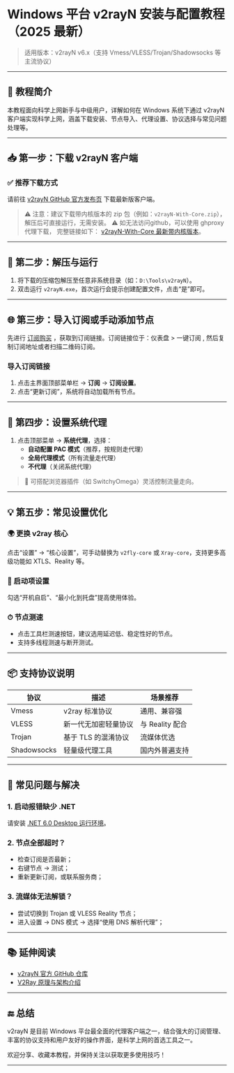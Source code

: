 # Windows 平台 v2rayN 安装与配置教程（2025 最新）

> 适用版本：v2rayN v6.x（支持 Vmess/VLESS/Trojan/Shadowsocks 等主流协议）

---

## 📌 教程简介

本教程面向科学上网新手与中级用户，详解如何在 Windows 系统下通过 v2rayN 客户端实现科学上网，涵盖下载安装、节点导入、代理设置、协议选择与常见问题处理等。

---

## 📥 第一步：下载 v2rayN 客户端

### ✅ 推荐下载方式

请前往 [v2rayN GitHub 官方发布页](https://github.com/2dust/v2rayN/releases) 下载最新版客户端。

> ⚠️ 注意：建议下载带内核版本的 zip 包（例如：`v2rayN-With-Core.zip`），解压后可直接运行，无需安装。
> ⚠️ 如无法访问github，可以使用 ghproxy 代理下载， 完整链接如下： [v2rayN-With-Core 最新带内核版本](https://ghfast.top/https://github.com/2dust/v2rayN/releases/download/6.60/v2rayN-With-Core.zip)。
---

## 🔧 第二步：解压与运行

1. 将下载的压缩包解压至任意非系统目录（如：`D:\Tools\v2rayN`）。
2. 双击运行 `v2rayN.exe`，首次运行会提示创建配置文件，点击“是”即可。

---

## 🌐 第三步：导入订阅或手动添加节点

先进行 [订阅购买](https://vip02.stableconnect.cloud/#/plan) ，获取到订阅链接。订阅链接位于：仪表盘 > 一键订阅 , 然后复制订阅地址或者扫描二维码订阅。

### 导入订阅链接

1. 点击主界面顶部菜单栏 → **订阅** → **订阅设置**。
3. 点击“更新订阅”，系统将自动加载所有节点。

---

## 🚀 第四步：设置系统代理

1. 点击顶部菜单 → **系统代理**，选择：
   - **自动配置 PAC 模式**（推荐，按规则走代理）
   - **全局代理模式**（所有流量走代理）
   - **不代理**（关闭系统代理）

> 📌 可搭配浏览器插件（如 SwitchyOmega）灵活控制流量走向。

---

## 💡 第五步：常见设置优化

### 🌍 更换 v2ray 核心

点击“设置” → “核心设置”，可手动替换为 `v2fly-core` 或 `Xray-core`，支持更多高级功能如 XTLS、Reality 等。

### 📜 启动项设置

勾选“开机自启”、“最小化到托盘”提高使用体验。

### ⏱ 节点测速

- 点击工具栏测速按钮，建议选用延迟低、稳定性好的节点。
- 支持多线程测速与断开测试。

---

## 📦 支持协议说明

| 协议     | 描述                      | 场景推荐         |
|----------|---------------------------|------------------|
| Vmess    | v2ray 标准协议            | 通用、兼容强     |
| VLESS    | 新一代无加密轻量协议      | 与 Reality 配合  |
| Trojan   | 基于 TLS 的混淆协议       | 流媒体优选       |
| Shadowsocks | 轻量级代理工具        | 国内外普遍支持   |

---

## 🔄 常见问题与解决

### 1. 启动报错缺少 .NET

请安装 [.NET 6.0 Desktop 运行环境](https://dotnet.microsoft.com/zh-cn/download/dotnet/6.0)。

### 2. 节点全部超时？

- 检查订阅是否最新；
- 右键节点 → 测试；
- 重新更新订阅，或联系服务商；

### 3. 流媒体无法解锁？

- 尝试切换到 Trojan 或 VLESS Reality 节点；
- 进入设置 → DNS 模式 → 选择“使用 DNS 解析代理”；

---

## 📚 延伸阅读

- [v2rayN 官方 GitHub 仓库](https://github.com/2dust/v2rayN)
- [V2Ray 原理与架构介绍](https://www.v2fly.org/)

---

## 🔚 总结

v2rayN 是目前 Windows 平台最全面的代理客户端之一，结合强大的订阅管理、丰富的协议支持和用户友好的操作界面，是科学上网的首选工具之一。

欢迎分享、收藏本教程，并保持关注以获取更多使用技巧！

---
